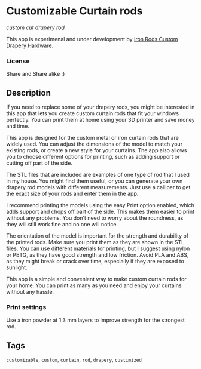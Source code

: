 # Customizable Curtain rods
*custom cut drapery rod*

This app is experimenal and under development by [Iron Rods Custom Drapery Hardware](https://ironrods.com/).

### License
Share and Share alike :)

## Description

If you need to replace some of your drapery rods, you might be interested in this app that lets you create custom curtain rods that fit your windows perfectly. You can print them at home using your 3D printer and save money and time.

This app is designed for the custom metal or iron curtain rods that are widely used. You can adjust the dimensions of the model to match your existing rods, or create a new style for your curtains. The app also allows you to choose different options for printing, such as adding support or cutting off part of the side.

The STL files that are included are examples of one type of rod that I used in my house. You might find them useful, or you can generate your own drapery rod models with different measurements. Just use a calliper to get the exact size of your rods and enter them in the app.

I recommend printing the models using the easy Print option enabled, which adds support and chops off part of the side. This makes them easier to print without any problems. You don't need to worry about the roundness, as they will still work fine and no one will notice.

The orientation of the model is important for the strength and durability of the printed rods. Make sure you print them as they are shown in the STL files. You can use different materials for printing, but I suggest using nylon or PETG, as they have good strength and low friction. Avoid PLA and ABS, as they might break or crack over time, especially if they are exposed to sunlight.

This app is a simple and convenient way to make custom curtain rods for your home. You can print as many as you need and enjoy your curtains without any hassle.


### Print settings

Use a iron powder at 1.3 mm layers to improve strength for the strongest rod.


## Tags
`customizable`, `custom`, `curtain`, `rod`, `drapery`, `custimized`
